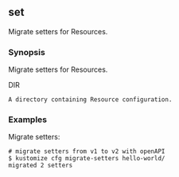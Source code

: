 ## set

Migrate setters for Resources.

### Synopsis

Migrate setters for Resources.

  DIR

    A directory containing Resource configuration.

### Examples

  Migrate setters:

    # migrate setters from v1 to v2 with openAPI
    $ kustomize cfg migrate-setters hello-world/
    migrated 2 setters
